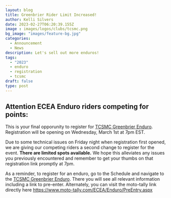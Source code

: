 ```yaml
---
layout: blog
title: Greenbrier Rider Limit Increased!
author: Kelli Silvers
date: 2023-02-27T06:20:39.155Z
image : images/logos/clubs/tcsmc.png
bg_image: "images/feature-bg.jpg"
categories:
  - Announcement
  - News
description: Let's sell out more enduros!
tags:
  - "2023"
  - enduro
  - registration
  - tcsmc
draft: false
type: post
---
```


## Attention ECEA Enduro riders competing for points: 

This is your final opporunity to register for [TCSMC Greenbrier Enduro](/events/enduro/23-en-tcsmc). Registration will be opening on Wednesday, March 1st at 7pm EST.

Due to some technical issues on Friday night when registration first opened, we are giving our competing riders a second change to register for the event. **There are limited spots available.** We hope this alleviates any issues you previously encountered and remember to get your thumbs on that registration link promptly at 7pm.

As a reminder, to register for an enduro, go to the Schedule and navigate to the [TCSMC Greenbrier Enduro](/events/enduro/23-en-tcsmc). There you will see all relevant information including a link to pre-enter. Alternately, you can visit the moto-tally link directly here https://www.moto-tally.com/ECEA/Enduro/PreEntry.aspx